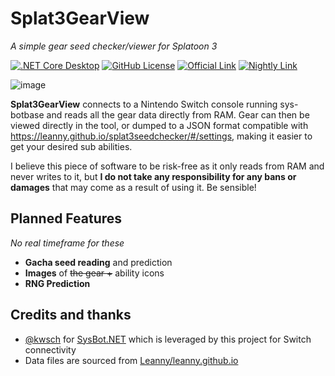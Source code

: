 # Splat3GearView
_A simple gear seed checker/viewer for Splatoon 3_

[![.NET Core Desktop](https://github.com/LegoFigure11/Splat3GearView/actions/workflows/dotnet-desktop.yml/badge.svg)](https://github.com/LegoFigure11/Splat3GearView/actions/workflows/dotnet-desktop.yml) [![GitHub License](https://img.shields.io/github/license/legofigure11/splat3gearview?color=ff69b4)](https://github.com/LegoFigure11/Splat3GearView/blob/main/LICENSE) [![Official Link](https://img.shields.io/badge/Official%20Release-Download-brightgreen)](https://github.com/LegoFigure11/Splat3GearView/releases/latest) [![Nightly Link](https://img.shields.io/badge/Latest%20Commit-Direct%20Download-blue)](https://nightly.link/LegoFigure11/Splat3GearView/workflows/dotnet-desktop/main/Splat3GearView.zip)

![image](https://i.imgur.com/s6zRzJJ.png)

**Splat3GearView** connects to a Nintendo Switch console running sys-botbase and reads all the gear data directly from RAM. Gear can then be viewed directly in the tool, or dumped to a JSON format compatible with https://leanny.github.io/splat3seedchecker/#/settings, making it easier to get your desired sub abilities.

I believe this piece of software to be risk-free as it only reads from RAM and never writes to it, but **I do not take any responsibility for any bans or damages** that may come as a result of using it. Be sensible!

## Planned Features
*No real timeframe for these*
* **Gacha seed reading** and prediction
* **Images** of ~~the gear +~~ ability icons
* **RNG Prediction** 

## Credits and thanks
- [@kwsch](https://github.com/kwsch) for [SysBot.NET](https://github.com/kwsch/SysBot.NET) which is leveraged by this project for Switch connectivity
- Data files are sourced from [Leanny/leanny.github.io](https://github.com/Leanny/leanny.github.io/tree/master/splat3)